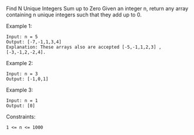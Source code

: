 Find N Unique Integers Sum up to Zero
Given an integer n, return any array containing n unique integers such that they add up to 0.

Example 1:

    Input: n = 5
    Output: [-7,-1,1,3,4]
    Explanation: These arrays also are accepted [-5,-1,1,2,3] , [-3,-1,2,-2,4].

Example 2:

    Input: n = 3
    Output: [-1,0,1]

Example 3:

    Input: n = 1
    Output: [0]

Constraints:

    1 <= n <= 1000
